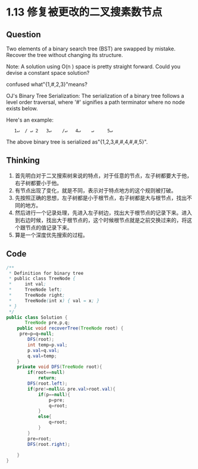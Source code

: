# 1.13 修复被更改的二叉搜素数节点

## Question

Two elements of a binary search tree (BST) are swapped by mistake.
Recover the tree without changing its structure.

Note: 
A solution using O(n ) space is pretty straight forward. Could you devise a constant space solution?

confused what"{1,#,2,3}"means? 


OJ's Binary Tree Serialization:
The serialization of a binary tree follows a level order traversal, where '#' signifies a path terminator where no node exists below.

Here's an example:
```
   1↵  / ↵ 2   3↵    /↵   4↵    ↵     5↵
```
The above binary tree is serialized as"{1,2,3,#,#,4,#,#,5}".

## Thinking
1. 首先明白对于二叉搜索树来说的特点，对于任意的节点，左子树都要大于他，右子树都要小于他。
2. 有节点出现了变化，就是不同，表示对于特点地方的这个规则被打破。
3. 先按照正确的思想，左子树都是小于根节点，右子树都是大与根节点，找出不同的地方。
4. 然后进行一个记录处理，先进入左子树边，找出大于根节点的记录下来。进入到右边时候，找出大于根节点的，这个时候根节点就是之前交换过来的，将这个跟节点的值记录下来。
5. 算是一个深度优先搜索的过程。

## Code
```java
/**
 * Definition for binary tree
 * public class TreeNode {
 *     int val;
 *     TreeNode left;
 *     TreeNode right;
 *     TreeNode(int x) { val = x; }
 * }
 */
public class Solution {
       TreeNode pre,p,q;
    public void recoverTree(TreeNode root) {
     pre=p=q=null;
        DFS(root);
        int temp=p.val;
        p.val=q.val;
        q.val=temp;
    }
    private void DFS(TreeNode root){
        if(root==null)
            return;
        DFS(root.left);
        if(pre!=null&& pre.val>root.val){
            if(p==null){
                p=pre;
                q=root;
            }
            else{
                q=root;
            }
        }
        pre=root;
        DFS(root.right);
        
    }
}
```
